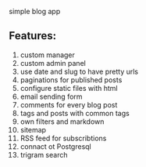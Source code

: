 simple blog app

## Features:
1. custom manager
2. custom admin panel
3. use date and slug to have pretty urls
4. paginations for published posts
5. configure static files with html
6. email sending form
7. comments for every blog post
8. tags and posts with common tags
9. own filters and markdown
10. sitemap
11. RSS feed for subscribtions
12. connact ot Postgresql
13. trigram search